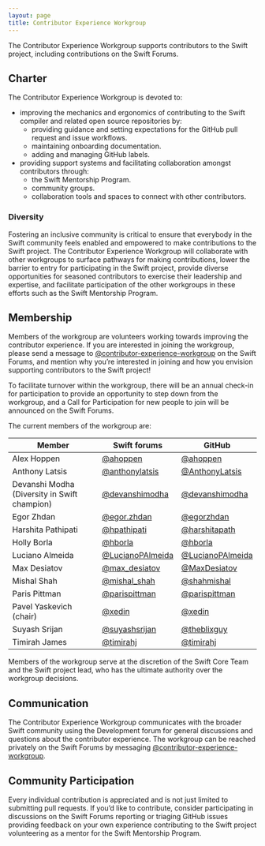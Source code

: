 ```yaml
---
layout: page
title: Contributor Experience Workgroup
---
```


The Contributor Experience Workgroup supports contributors to the Swift project, including contributions on the Swift Forums.

## Charter

The Contributor Experience Workgroup is devoted to:
- improving the mechanics and ergonomics of contributing to the Swift compiler and related open source repositories by:
  - providing guidance and setting expectations for the GitHub pull request and issue workflows.
  - maintaining onboarding documentation.
  - adding and managing GitHub labels.
- providing support systems and facilitating collaboration amongst contributors through:
  - the Swift Mentorship Program.
  - community groups.
  - collaboration tools and spaces to connect with other contributors.

### Diversity

Fostering an inclusive community is critical to ensure that everybody in the Swift community feels enabled and empowered to make contributions to the Swift project. The Contributor Experience Workgroup will collaborate with other workgroups to surface pathways for making contributions, lower the barrier to entry for participating in the Swift project, provide diverse opportunities for seasoned contributors to exercise their leadership and expertise, and facilitate participation of the other workgroups in these efforts such as the Swift Mentorship Program.


## Membership
Members of the workgroup are volunteers working towards improving the contributor experience. If you are interested in joining the workgroup, please send a message to [@contributor-experience-workgroup](https://forums.swift.org/g/contributor-experience-workgroup) on the Swift Forums, and mention why you’re interested in joining and how you envision supporting contributors to the Swift project!

To facilitate turnover within the workgroup, there will be an annual check-in for participation to provide an opportunity to step down from the workgroup, and a Call for Participation for new people to join will be announced on the Swift Forums.

The current members of the workgroup are:

<table>
  <thead>
    <tr>
      <th>Member</th>
      <th>Swift forums</th>
      <th>GitHub</th>
    </tr>
  </thead>
  <tbody>
    <tr>
      <td>Alex Hoppen</td>
      <td><a href="https://forums.swift.org/u/ahoppen">@ahoppen</a></td>
      <td><a href="https://github.com/ahoppen">@ahoppen</a></td>
    </tr>
    <tr>
      <td>Anthony Latsis</td>
      <td><a href="https://forums.swift.org/u/anthonylatsis">@anthonylatsis</a></td>
      <td><a href="https://github.com/AnthonyLatsis">@AnthonyLatsis</a></td>
    </tr>
    <tr>
      <td>Devanshi Modha (Diversity in Swift champion)</td>
      <td><a href="https://forums.swift.org/u/devanshimodha">@devanshimodha</a></td>
      <td><a href="https://github.com/devanshimodha">@devanshimodha</a></td>
    </tr>
    <tr>
      <td>Egor Zhdan</td>
      <td><a href="https://forums.swift.org/u/egor.zhdan">@egor.zhdan</a></td>
      <td><a href="https://github.com/egorzhdan">@egorzhdan</a></td>
    </tr>
    <tr>
      <td>Harshita Pathipati</td>
      <td><a href="https://forums.swift.org/u/hpathipati">@hpathipati</a></td>
      <td><a href="https://github.com/harshitapath">@harshitapath</a></td>
    </tr>
    <tr>
      <td>Holly Borla</td>
      <td><a href="https://forums.swift.org/u/hborla">@hborla</a></td>
      <td><a href="https://github.com/hborla">@hborla</a></td>
    </tr>
    <tr>
      <td>Luciano Almeida</td>
      <td><a href="https://forums.swift.org/u/LucianoPAlmeida">@LucianoPAlmeida</a></td>
      <td><a href="https://github.com/LucianoPAlmeida">@LucianoPAlmeida</a></td>
    </tr>
    <tr>
      <td>Max Desiatov</td>
      <td><a href="https://forums.swift.org/u/max_desiatov">@max_desiatov</a></td>
      <td><a href="https://github.com/MaxDesiatov">@MaxDesiatov</a></td>
    </tr>
    <tr>
      <td>Mishal Shah</td>
      <td><a href="https://forums.swift.org/u/mishal_shah">@mishal_shah</a></td>
      <td><a href="https://github.com/shahmishal">@shahmishal</a></td>
    </tr>
    <tr>
      <td>Paris Pittman</td>
      <td><a href="https://forums.swift.org/u/parispittman">@parispittman</a></td>
      <td><a href="https://github.com/parispittman">@parispittman</a></td>
    </tr>
    <tr>
      <td>Pavel Yaskevich (chair)</td>
      <td><a href="https://forums.swift.org/u/xedin">@xedin</a></td>
      <td><a href="https://github.com/xedin">@xedin</a></td>
    </tr>
    <tr>
      <td>Suyash Srijan</td>
      <td><a href="https://forums.swift.org/u/suyashsrijan">@suyashsrijan</a></td>
      <td><a href="https://github.com/theblixguy">@theblixguy</a></td>
    </tr>
    <tr>
      <td>Timirah James</td>
      <td><a href="https://forums.swift.org/u/timirahj">@timirahj</a></td>
      <td><a href="https://github.com/timirahj">@timirahj</a></td>
    </tr>
  </tbody>
</table>

Members of the workgroup serve at the discretion of the Swift Core Team and the Swift project lead, who has the ultimate authority over the workgroup decisions.


## Communication

The Contributor Experience Workgroup communicates with the broader Swift community using the Development forum for general discussions and questions about the contributor experience. The workgroup can be reached privately on the Swift Forums by messaging [@contributor-experience-workgroup](https://forums.swift.org/g/contributor-experience-workgroup).

## Community Participation

Every individual contribution is appreciated and is not just limited to submitting pull requests. If you’d like to contribute, consider participating in discussions on the Swift Forums reporting or triaging GitHub issues providing feedback on your own experience contributing to the Swift project volunteering as a mentor for the Swift Mentorship Program.

